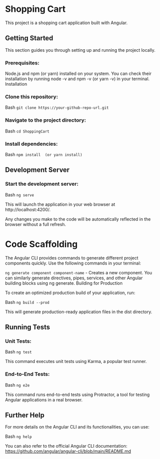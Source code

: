# Shopping Cart

This project is a shopping cart application built with Angular.


## Getting Started

This section guides you through setting up and running the project locally.

### Prerequisites:

Node.js and npm (or yarn) installed on your system. You can check their installation by running node -v and npm -v (or yarn -v) in your terminal.
Installation

### Clone this repository:

Bash
`git clone https://your-github-repo-url.git`


### Navigate to the project directory:

Bash
`cd ShoppingCart`


### Install dependencies:

Bash
`npm install  (or yarn install)`


## Development Server

### Start the development server:

Bash
`ng serve`


This will launch the application in your web browser at http://localhost:4200/.

Any changes you make to the code will be automatically reflected in the browser without a full refresh.

# Code Scaffolding

The Angular CLI provides commands to generate different project components quickly. Use the following commands in your terminal:

`ng generate component component-name` - Creates a new component.
You can similarly generate directives, pipes, services, and other Angular building blocks using ng generate.
Building for Production

To create an optimized production build of your application, run:

Bash
`ng build --prod`


This will generate production-ready application files in the dist directory.

## Running Tests

### Unit Tests:

Bash
`ng test`


This command executes unit tests using Karma, a popular test runner.

### End-to-End Tests:

Bash
`ng e2e`


This command runs end-to-end tests using Protractor, a tool for testing Angular applications in a real browser.

## Further Help

For more details on the Angular CLI and its functionalities, you can use:

Bash
`ng help`


You can also refer to the official Angular CLI documentation: https://github.com/angular/angular-cli/blob/main/README.md
